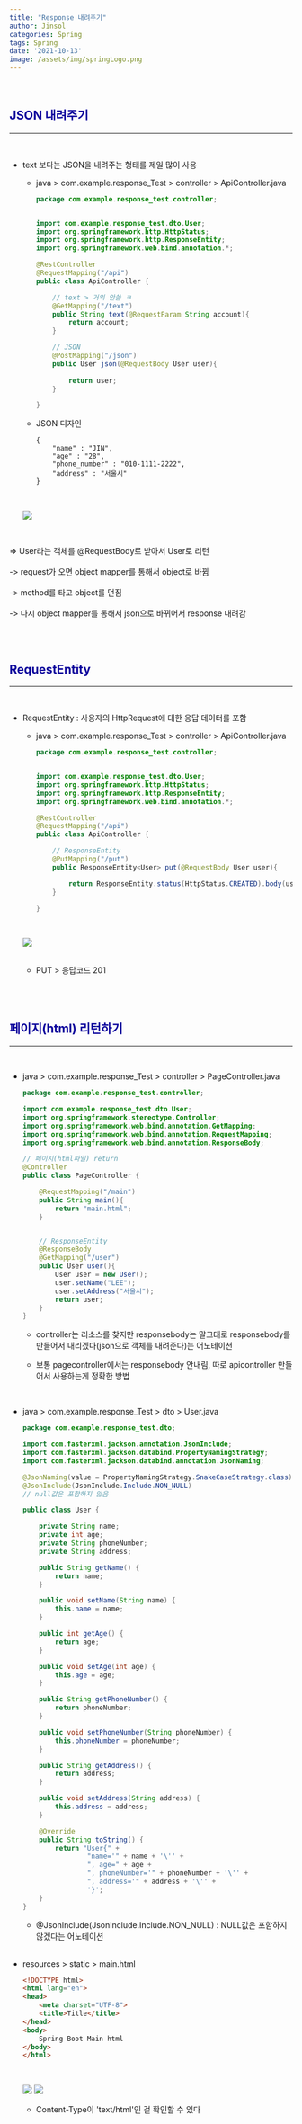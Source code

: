 ```yaml
---
title: "Response 내려주기"
author: Jinsol
categories: Spring
tags: Spring
date: '2021-10-13'
image: /assets/img/springLogo.png
---
```


<br>

## <span style="color:#09009B">JSON 내려주기</span>

<hr>
<br>

- text 보다는 JSON을 내려주는 형태를 제일 많이 사용

    - java > com.example.response_Test > controller > ApiController.java

        ```java
        package com.example.response_test.controller;


        import com.example.response_test.dto.User;
        import org.springframework.http.HttpStatus;
        import org.springframework.http.ResponseEntity;
        import org.springframework.web.bind.annotation.*;

        @RestController
        @RequestMapping("/api")
        public class ApiController {

            // text > 거의 안씀 ㅋ
            @GetMapping("/text")
            public String text(@RequestParam String account){
                return account;
            }

            // JSON
            @PostMapping("/json")
            public User json(@RequestBody User user){
                    
                return user;
            }

        }
        ```

    - JSON 디자인

        ```
        {
            "name" : "JIN",
            "age" : "28",
            "phone_number" : "010-1111-2222",
            "address" : "서울시"
        }
        ```

    <br>

     ![](/assets/img/response01.PNG)

    <br>

=> User라는 객체를 @RequestBody로 받아서 User로 리턴 
<br><br>
-> request가 오면 object mapper를 통해서 object로 바뀜 
<br><br>
-> method를 타고 object를 던짐 
<br><br>
-> 다시 object mapper를 통해서 json으로 바뀌어서 response 내려감

<br>
<br>

## <span style="color:#09009B">RequestEntity</span>

<hr>
<br>

- RequestEntity : 사용자의 HttpRequest에 대한 응답 데이터를 포함

    - java > com.example.response_Test > controller > ApiController.java

        ```java
        package com.example.response_test.controller;


        import com.example.response_test.dto.User;
        import org.springframework.http.HttpStatus;
        import org.springframework.http.ResponseEntity;
        import org.springframework.web.bind.annotation.*;

        @RestController
        @RequestMapping("/api")
        public class ApiController {

            // ResponseEntity
            @PutMapping("/put")
            public ResponseEntity<User> put(@RequestBody User user){

                return ResponseEntity.status(HttpStatus.CREATED).body(user);
            }

        }
        ```

    <br>

    ![](/assets/img/response02.PNG)

    <br>

    - PUT > 응답코드 201


<br>
<br>

## <span style="color:#09009B">페이지(html) 리턴하기</span>

<hr>
<br>

- java > com.example.response_Test > controller > PageController.java

    ```java
    package com.example.response_test.controller;

    import com.example.response_test.dto.User;
    import org.springframework.stereotype.Controller;
    import org.springframework.web.bind.annotation.GetMapping;
    import org.springframework.web.bind.annotation.RequestMapping;
    import org.springframework.web.bind.annotation.ResponseBody;

    // 페이지(html파일) return
    @Controller
    public class PageController {

        @RequestMapping("/main")
        public String main(){
            return "main.html";
        }


        // ResponseEntity
        @ResponseBody
        @GetMapping("/user")
        public User user(){
            User user = new User();
            user.setName("LEE");
            user.setAddress("서울시");
            return user;
        }
    }
    ```

    - controller는 리소스를 찾지만 responsebody는 말그대로 responsebody를 만들어서 내리겠다(json으로 객체를 내려준다)는 어노테이션
    
    - 보통 pagecontroller에서는 responsebody 안내림, 따로 apicontroller 만들어서 사용하는게 정확한 방법

<br>

- java > com.example.response_Test > dto > User.java

    ```java
    package com.example.response_test.dto;

    import com.fasterxml.jackson.annotation.JsonInclude;
    import com.fasterxml.jackson.databind.PropertyNamingStrategy;
    import com.fasterxml.jackson.databind.annotation.JsonNaming;

    @JsonNaming(value = PropertyNamingStrategy.SnakeCaseStrategy.class)
    @JsonInclude(JsonInclude.Include.NON_NULL)
    // null값은 포함하지 않음

    public class User {

        private String name;
        private int age;
        private String phoneNumber;
        private String address;

        public String getName() {
            return name;
        }

        public void setName(String name) {
            this.name = name;
        }

        public int getAge() {
            return age;
        }

        public void setAge(int age) {
            this.age = age;
        }

        public String getPhoneNumber() {
            return phoneNumber;
        }

        public void setPhoneNumber(String phoneNumber) {
            this.phoneNumber = phoneNumber;
        }

        public String getAddress() {
            return address;
        }

        public void setAddress(String address) {
            this.address = address;
        }

        @Override
        public String toString() {
            return "User{" +
                    "name='" + name + '\'' +
                    ", age=" + age +
                    ", phoneNumber='" + phoneNumber + '\'' +
                    ", address='" + address + '\'' +
                    '}';
        }
    }
    ```

    -  @JsonInclude(JsonInclude.Include.NON_NULL) : NULL값은 포함하지 않겠다는 어노테이션

    <br>

- resources > static > main.html

    ```html
    <!DOCTYPE html>
    <html lang="en">
    <head>
        <meta charset="UTF-8">
        <title>Title</title>
    </head>
    <body>
        Spring Boot Main html
    </body>
    </html>
    ```

    <br>

    ![](/assets/img/response03.PNG)
    ![](/assets/img/response04.PNG)

    - Content-Type이 'text/html'인 걸 확인할 수 있다